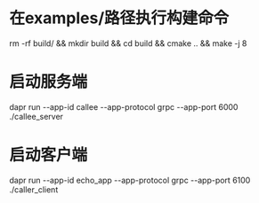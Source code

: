 # 在examples/路径执行构建命令
rm -rf build/ && mkdir build && cd build && cmake .. && make -j 8

# 启动服务端
dapr run --app-id callee --app-protocol grpc --app-port 6000  ./callee_server

# 启动客户端
dapr run --app-id echo_app --app-protocol grpc --app-port 6100 ./caller_client